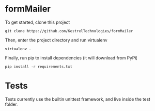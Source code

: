 formMailer
==========

To get started, clone this project
```
git clone https://github.com/KestrelTechnologies/formMailer
```

Then, enter the project directory and run virtualenv
```
virtualenv .
```

Finally, run pip to install dependencies (it will download from PyPi)
```
pip install -r requirements.txt
```

Tests
=====

Tests currently use the builtin unittest framework, and live inside the test folder.
